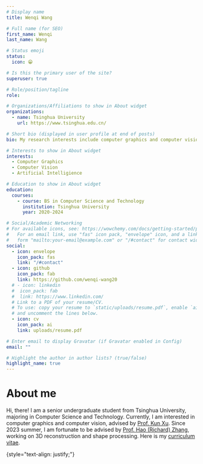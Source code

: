 ```yaml
---
# Display name
title: Wenqi Wang

# Full name (for SEO)
first_name: Wenqi
last_name: Wang

# Status emoji
status:
  icon: 😁

# Is this the primary user of the site?
superuser: true

# Role/position/tagline
role:

# Organizations/Affiliations to show in About widget
organizations:
  - name: Tsinghua University
    url: https://www.tsinghua.edu.cn/

# Short bio (displayed in user profile at end of posts)
bio: My research interests include computer graphics and computer vision.

# Interests to show in About widget
interests:
  - Computer Graphics
  - Computer Vision
  - Artificial Intelligience

# Education to show in About widget
education:
  courses:
    - course: BS in Computer Science and Technology
      institution: Tsinghua University
      year: 2020-2024

# Social/Academic Networking
# For available icons, see: https://wowchemy.com/docs/getting-started/page-builder/#icons
#   For an email link, use "fas" icon pack, "envelope" icon, and a link in the
#   form "mailto:your-email@example.com" or "/#contact" for contact widget.
social:
  - icon: envelope
    icon_pack: fas
    link: "/#contact"
  - icon: github
    icon_pack: fab
    link: https://github.com/wenqi-wang20
  # - icon: linkedin
  #  icon_pack: fab
  #  link: https://www.linkedin.com/
  # Link to a PDF of your resume/CV.
  # To use: copy your resume to `static/uploads/resume.pdf`, enable `ai` icons in `params.yaml`,
  # and uncomment the lines below.
  - icon: cv
    icon_pack: ai
    link: uploads/resume.pdf

# Enter email to display Gravatar (if Gravatar enabled in Config)
email: ""

# Highlight the author in author lists? (true/false)
highlight_name: true
---
```


# About me

Hi, there! I am a senior undergraduate student from Tsinghua University, majoring in Computer Science and Technology. Currently, I am interested in computer graphics and computer vision, advised by [Prof. Kun Xu](https://cg.cs.tsinghua.edu.cn/people/~kun/). Since 2023 summer, I am fortunate to be advised by [Prof. Hao (Richard) Zhang](https://www2.cs.sfu.ca/~haoz/index.html), working on 3D reconstruction and shape processing. Here is my [curriculum vitae](uploads/wenqiwang_resume.pdf).

{style="text-align: justify;"}
